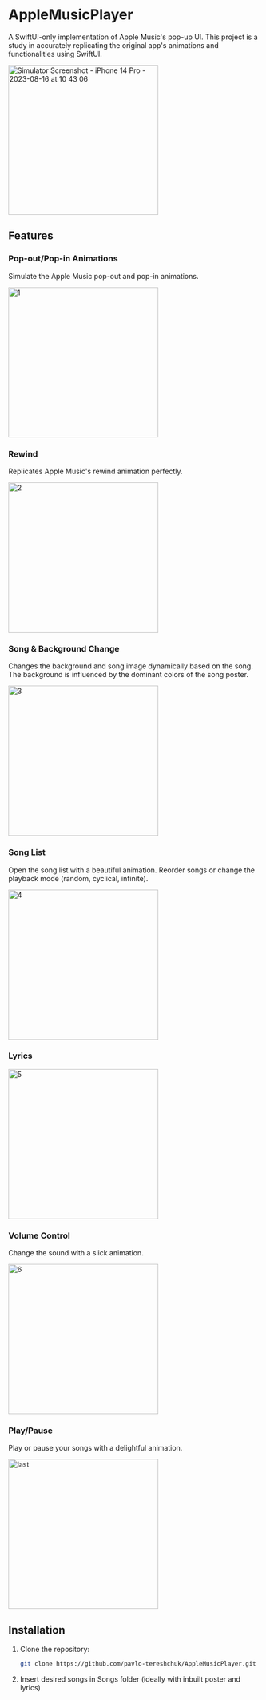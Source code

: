 # AppleMusicPlayer

A SwiftUI-only implementation of Apple Music's pop-up UI. This project is a study in accurately replicating the original app's animations and functionalities using SwiftUI.

<img src="https://github.com/pavlo-tereshchuk/AppleMusicPlayer/assets/16036695/2b1c284e-1bdc-4a41-ab76-762c0760ea86" alt="Simulator Screenshot - iPhone 14 Pro - 2023-08-16 at 10 43 06" width="300" />

## Features

### Pop-out/Pop-in Animations
Simulate the Apple Music pop-out and pop-in animations.
  
<img src= "https://github.com/pavlo-tereshchuk/AppleMusicPlayer/assets/16036695/0c92bb42-c3fd-4981-a36c-0e86d158166c" alt="1" width="300" />

### Rewind
Replicates Apple Music's rewind animation perfectly.

<img src= "https://github.com/pavlo-tereshchuk/AppleMusicPlayer/assets/16036695/4b495645-f866-430f-a037-6f0789104380" alt="2" width="300" />

### Song & Background Change
Changes the background and song image dynamically based on the song. The background is influenced by the dominant colors of the song poster.
  
<img src= "https://github.com/pavlo-tereshchuk/AppleMusicPlayer/assets/16036695/ee8571b9-be24-4ee9-b1be-7d1527312f52" alt="3" width="300" />

### Song List
Open the song list with a beautiful animation. Reorder songs or change the playback mode (random, cyclical, infinite).
  
<img src= "https://github.com/pavlo-tereshchuk/AppleMusicPlayer/assets/16036695/e29bda1e-881b-455e-b0f3-0a7e5ab61c97" alt="4" width="300" />


### Lyrics
  
<img src= "https://github.com/pavlo-tereshchuk/AppleMusicPlayer/assets/16036695/9e3808d6-7cfc-4587-9786-163c7d510c15" alt="5" width="300" />

### Volume Control
Change the sound with a slick animation.
  
<img src= "https://github.com/pavlo-tereshchuk/AppleMusicPlayer/assets/16036695/ffb7c690-34b3-460c-89ad-e938466ff934" alt="6" width="300" />

### Play/Pause
Play or pause your songs with a delightful animation.
  
<img src= "https://github.com/pavlo-tereshchuk/AppleMusicPlayer/assets/16036695/280105fa-3f47-4e63-90f8-b7f2d83e4d0f" alt="last" width="300" />

## Installation

1. Clone the repository:
   ```bash
   git clone https://github.com/pavlo-tereshchuk/AppleMusicPlayer.git
   ```
2. Insert desired songs in Songs folder (ideally with inbuilt poster and lyrics)

